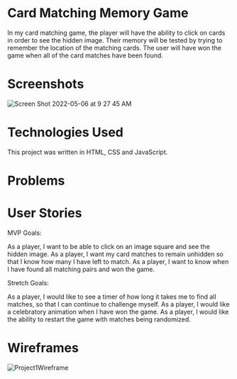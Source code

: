 # Card Matching Memory Game

In my card matching game, the player will have the ability to click on cards in order to see the hidden image. Their memory will be tested by trying to remember the location of the matching cards. The user will have won the game when all of the card matches have been found.

# Screenshots

![Screen Shot 2022-05-06 at 9 27 45 AM](https://user-images.githubusercontent.com/99093454/167140907-5a06a72d-a4a0-4165-a85d-5a4d16f9f4dd.png)

# Technologies Used

This project was written in HTML, CSS and JavaScript.

# Problems

# User Stories

MVP Goals:

As a player, I want to be able to click on an image square and see the hidden image.
As a player, I want my card matches to remain unhidden so that I know how many I have left to match.
As a player, I want to know when I have found all matching pairs and won the game.

Stretch Goals:

As a player, I would like to see a timer of how long it takes me to find all matches, so that I can continue to challenge myself.
As a player, I would like a celebratory animation when I have won the game.
As a player, I would like the ability to restart the game with matches being randomized.

# Wireframes

![Project1Wireframe](https://user-images.githubusercontent.com/99093454/167143656-f9b4bff7-f0a2-4de9-9cb9-195e99c56c95.png)
